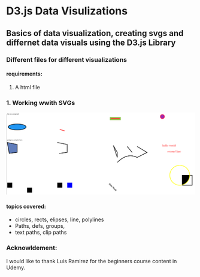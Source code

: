 # D3.js Data Visulizations

## Basics of data visualization, creating svgs and differnet data visuals using the D3.js Library

### Different files for different visualizations

#### requirements:
1. A html file

### 1. Working wwith SVGs

<img src="images/svg.png" >

#### topics covered:
- circles, rects, elipses, line, polylines
- Paths, defs, groups,
-  text paths, clip paths

### Acknowldement:
I would like to thank Luis Ramirez for the beginners course content in Udemy.

